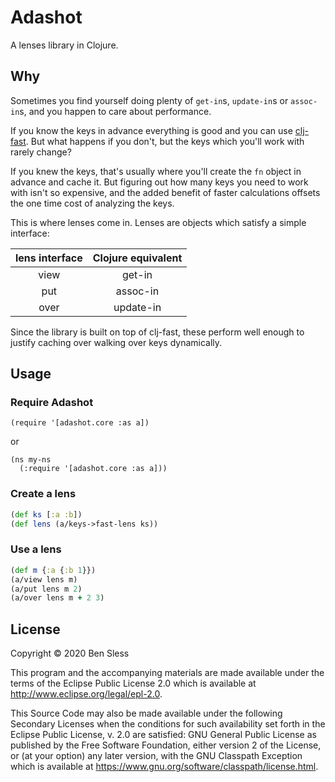 # Adashot

A lenses library in Clojure.

## Why

Sometimes you find yourself doing plenty of `get-in`s, `update-in`s or
`assoc-in`s, and you happen to care about performance.

If you know the keys in advance everything is good and you can use
[clj-fast](https://github.com/bsless/clj-fast). But what happens if you
don't, but the keys which you'll work with rarely change?

If you knew the keys, that's usually where you'll create the `fn` object
in advance and cache it. But figuring out how many keys you need to work
with isn't so expensive, and the added benefit of faster calculations
offsets the one time cost of analyzing the keys.

This is where lenses come in. Lenses are objects which satisfy a simple interface:

| lens interface | Clojure equivalent |
| :-:            | :-:                |
| view           | get-in             |
| put            | assoc-in           |
| over           | update-in          |

Since the library is built on top of clj-fast, these perform well enough
to justify caching over walking over keys dynamically.

## Usage

### Require Adashot

```
(require '[adashot.core :as a])
```
or
```
(ns my-ns
  (:require '[adashot.core :as a]))
```

### Create a lens

```clojure
(def ks [:a :b])
(def lens (a/keys->fast-lens ks))
```

### Use a lens

```clojure
(def m {:a {:b 1}})
(a/view lens m)
(a/put lens m 2)
(a/over lens m + 2 3)
```

## License

Copyright © 2020 Ben Sless

This program and the accompanying materials are made available under the
terms of the Eclipse Public License 2.0 which is available at
http://www.eclipse.org/legal/epl-2.0.

This Source Code may also be made available under the following Secondary
Licenses when the conditions for such availability set forth in the Eclipse
Public License, v. 2.0 are satisfied: GNU General Public License as published by
the Free Software Foundation, either version 2 of the License, or (at your
option) any later version, with the GNU Classpath Exception which is available
at https://www.gnu.org/software/classpath/license.html.
